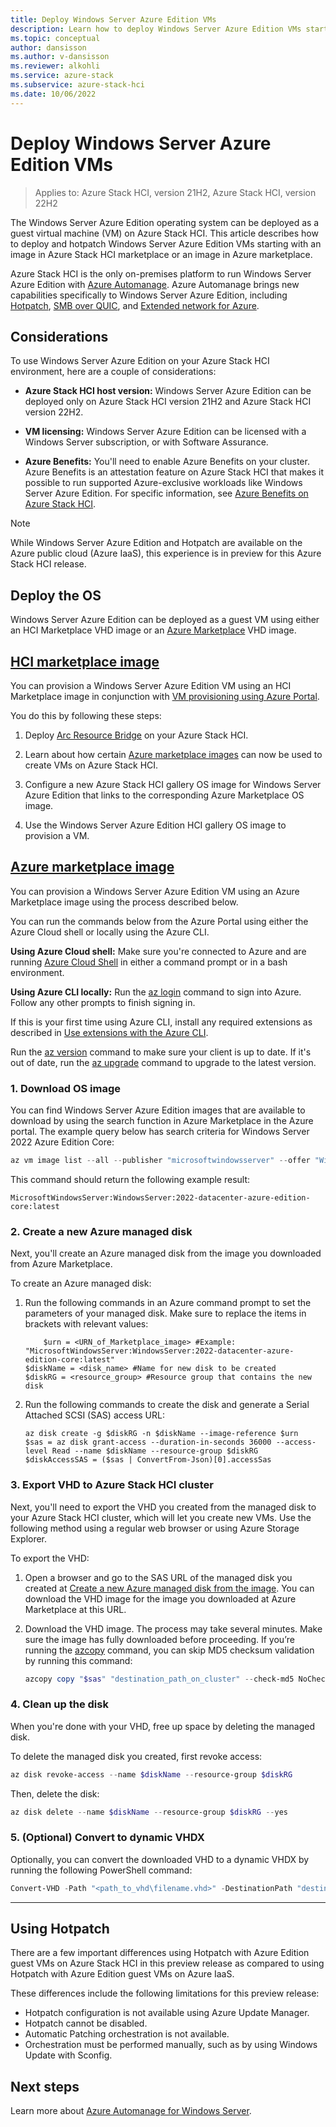 ```yaml
---
title: Deploy Windows Server Azure Edition VMs
description: Learn how to deploy Windows Server Azure Edition VMs starting with an image in Azure Stack HCI Marketplace or Azure Marketplace.
ms.topic: conceptual
author: dansisson
ms.author: v-dansisson
ms.reviewer: alkohli
ms.service: azure-stack
ms.subservice: azure-stack-hci
ms.date: 10/06/2022
---
```


# Deploy Windows Server Azure Edition VMs

> Applies to: Azure Stack HCI, version 21H2, Azure Stack HCI, version 22H2

The Windows Server Azure Edition operating system can be deployed as a guest virtual machine (VM) on Azure Stack HCI. This article describes how to deploy and hotpatch Windows Server Azure Edition VMs starting with an image in Azure Stack HCI marketplace or an image in Azure marketplace.

Azure Stack HCI is the only on-premises platform to run Windows Server Azure Edition with [Azure Automanage](/azure/automanage/automanage-windows-server-services-overview). Azure Automanage brings new capabilities specifically to Windows Server Azure Edition, including [Hotpatch](/azure/automanage/automanage-hotpatch), [SMB over QUIC](/windows-server/storage/file-server/smb-over-quic), and [Extended network for Azure](/windows-server/manage/windows-admin-center/azure/azure-extended-network).

## Considerations

To use Windows Server Azure Edition on your Azure Stack HCI environment, here are a couple of considerations:

- **Azure Stack HCI host version:**  Windows Server Azure Edition can be deployed only on Azure Stack HCI version 21H2 and Azure Stack HCI version 22H2.

- **VM licensing:**  Windows Server Azure Edition can be licensed with a Windows Server subscription, or with Software Assurance.

- **Azure Benefits:** You'll need to enable Azure Benefits on your cluster. Azure Benefits is an attestation feature on Azure Stack HCI that makes it possible to run supported Azure-exclusive workloads like Windows Server Azure Edition. For specific information, see [Azure Benefits on Azure Stack HCI](azure-benefits.md).

>[!NOTE]
>While Windows Server Azure Edition and Hotpatch are available on the Azure public cloud (Azure IaaS), this experience is in preview for this Azure Stack HCI release.

## Deploy the OS

Windows Server Azure Edition can be deployed as a guest VM using either an HCI Marketplace VHD image or an [Azure Marketplace](/marketplace/azure-marketplace-overview) VHD image.

## [HCI marketplace image](#tab/hci)

You can provision a Windows Server Azure Edition VM using an HCI Marketplace image in conjunction with [VM provisioning using Azure Portal](azure-arc-enabled-virtual-machines.md).

You do this by following these steps:

1. Deploy [Arc Resource Bridge](azure-arc-enabled-virtual-machines.md#azure-arc-resource-bridge-deployment-overview) on your Azure Stack HCI.

1. Learn about how certain [Azure marketplace images](virtual-machine-image-azure-marketplace.md) can now be used to create VMs on Azure Stack HCI.

1. Configure a new Azure Stack HCI gallery OS image for Windows Server Azure Edition that links to the corresponding Azure Marketplace OS image.

1. Use the Windows Server Azure Edition HCI gallery OS image to provision a VM.

## [Azure marketplace image](#tab/azure)

You can provision a Windows Server Azure Edition VM using an Azure Marketplace image using the process described below.

You can run the commands below from the Azure Portal using either the Azure Cloud shell or locally using the Azure CLI.

**Using Azure Cloud shell:** Make sure you're connected to Azure and are running [Azure Cloud Shell](/azure/cloud-shell/overview) in either a command prompt or in a bash environment.

**Using Azure CLI locally:** Run the [az login](/cli/azure/reference-index?#az-login) command to sign into Azure. Follow any other prompts to finish signing in.

If this is your first time using Azure CLI, install any required extensions as described in [Use extensions with the Azure CLI](/cli/azure/azure-cli-extensions-overview).

Run the [az version](/cli/azure/reference-index?#az-version) command to make sure your client is up to date. If it's out of date, run the [az upgrade](/cli/azure/reference-index?#az-upgrade) command to upgrade to the latest version.

### 1. Download OS image

You can find Windows Server Azure Edition images that are available to download by using the search function in Azure Marketplace in the Azure portal. The example query below has search criteria for Windows Server 2022 Azure Edition Core:

```powershell
az vm image list --all --publisher "microsoftwindowsserver" --offer "WindowsServer" --sku "2022-datacenter-azure-edition-core"
```

This command should return the following example result:

```output
MicrosoftWindowsServer:WindowsServer:2022-datacenter-azure-edition-core:latest
```

### 2. Create a new Azure managed disk

Next, you'll create an Azure managed disk from the image you downloaded from Azure Marketplace.

To create an Azure managed disk:

1. Run the following commands in an Azure command prompt to set the parameters of your managed disk. Make sure to replace the items in brackets with relevant values:

    ```azurecli
        $urn = <URN_of_Marketplace_image> #Example: "MicrosoftWindowsServer:WindowsServer:2022-datacenter-azure-edition-core:latest"
    $diskName = <disk_name> #Name for new disk to be created
    $diskRG = <resource_group> #Resource group that contains the new disk
    ```

1. Run the following commands to create the disk and generate a Serial Attached SCSI (SAS) access URL:

    ```azurecli
    az disk create -g $diskRG -n $diskName --image-reference $urn
    $sas = az disk grant-access --duration-in-seconds 36000 --access-level Read --name $diskName --resource-group $diskRG
    $diskAccessSAS = ($sas | ConvertFrom-Json)[0].accessSas
    ```

### 3. Export VHD to Azure Stack HCI cluster

Next, you'll need to export the VHD you created from the managed disk to your Azure Stack HCI cluster, which will let you create new VMs. Use the following method using a regular web browser or using Azure Storage Explorer.

To export the VHD:

1. Open a browser and go to the SAS URL of the managed disk you created at [Create a new Azure managed disk from the image](/azure/virtual-desktop/azure-stack-hci#create-a-new-azure-managed-disk-from-the-image). You can download the VHD image for the image you downloaded at Azure Marketplace at this URL.

1. Download the VHD image. The process may take several minutes. Make sure the image has fully downloaded before proceeding. If you’re running the [azcopy](/azure/storage/common/storage-ref-azcopy) command, you can skip MD5 checksum validation by running this command:

    ```powershell
    azcopy copy "$sas" "destination_path_on_cluster" --check-md5 NoCheck
    ```

### 4. Clean up the disk

When you're done with your VHD, free up space by deleting the managed disk.

To delete the managed disk you created, first revoke access:

```powershell
az disk revoke-access --name $diskName --resource-group $diskRG 
```

Then, delete the disk:

```powershell
az disk delete --name $diskName --resource-group $diskRG --yes
```

### 5. (Optional) Convert to dynamic VHDX

Optionally, you can convert the downloaded VHD to a dynamic VHDX by running the following PowerShell command:

```powershell
Convert-VHD -Path "<path_to_vhd\filename.vhd>" -DestinationPath "destination_path_on_cluster\filename.vhdx" -VHDType Dynamic
```

---

## Using Hotpatch

There are a few important differences using Hotpatch with Azure Edition guest VMs on Azure Stack HCI in this preview release as compared to using Hotpatch with Azure Edition guest VMs on Azure IaaS.

These differences include the following limitations for this preview release:

- Hotpatch configuration is not available using Azure Update Manager.
- Hotpatch cannot be disabled.
- Automatic Patching orchestration is not available.
- Orchestration must be performed manually, such as by using Windows Update with Sconfig.

## Next steps

Learn more about [Azure Automanage for Windows Server](/azure/automanage/automanage-windows-server-services-overview).